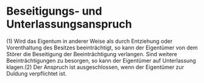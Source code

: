 # Beseitigungs- und Unterlassungsanspruch

(1) Wird das Eigentum in anderer Weise als durch Entziehung oder Vorenthaltung des Besitzes beeinträchtigt, so kann der Eigentümer von dem Störer die Beseitigung der Beeinträchtigung verlangen. Sind weitere Beeinträchtigungen zu besorgen, so kann der Eigentümer auf Unterlassung klagen.(2) Der Anspruch ist ausgeschlossen, wenn der Eigentümer zur Duldung verpflichtet ist. 

